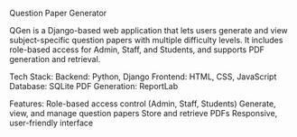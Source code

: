 Question Paper Generator

QGen is a Django-based web application that lets users generate and view subject-specific question papers with multiple difficulty levels. It includes role-based access for Admin, Staff, and Students, and supports PDF generation and retrieval.

Tech Stack:
Backend: Python, Django
Frontend: HTML, CSS, JavaScript
Database: SQLite
PDF Generation: ReportLab

Features:
Role-based access control (Admin, Staff, Students)
Generate, view, and manage question papers
Store and retrieve PDFs
Responsive, user-friendly interface
